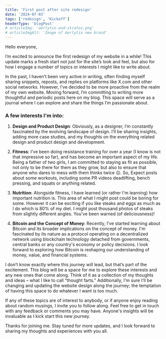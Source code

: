 ```yaml
---
title: 'First post after site redesign'
date: '2024-07-03'
tags: ['redesign', 'Kickoff']
headerType: 'blogPost'
# articleImg: 'aerlytix-and-stratos.png'
# articleImgAlt: 'Image of Aerlytix new brand'
---
```


Hello everyone,

I’m excited to announce the first redesign of my website in a while! This update marks a fresh start not just for the site’s look and feel, but also for how I engage a number of topics or interests I might like to write about.

In the past, I haven’t been very active in writing, often finding myself sharing snippets, reposts, and replies on platforms like X.com and other social networks. However, I’ve decided to be more proactive from the realm of my own website. Moving forward, I’m committing to writing more thoughtful and periodic posts here on my blog. This space will serve as a journal where I can explore and share the things I’m passionate about.

### A few interests I'm into:

1. **Design and Product Design**: Obviously, as a designer, I’m constantly fascinated by the evolving landscape of design. I’ll be sharing insights, adding more case studies, and my thoughts on the everything related design and product design and development.

2. **Fitness**: I've been doing resistance training for over a year (I know is not that impressive so far), and has become an important aspect of my life. Being a father of two girls, I am committed to staying as fit as possible, not only to be there for them as they grow, but also to ensure that anyone who dares to mess with them thinks twice 😉. So, Expect posts about some workouts, including some PR videos deadlifting, bench pressing, and squats or anything related.

3. **Nutrition**: Alongside fitness, I have learned (or rather I'm learning) how important nutrition is. This area of what I might post could be boring for some. However it can be exciting if you like steaks and eggs as much as I do which is 80% of my diet. I might post  thousand photos of steaks from slightly different angles. You've been warned (of deliciousness)! 

4. **Bitcoin and the Concept of Money**: Recently, I’ve started learning about Bitcoin and its broader implications on the concept of money. I'm fascinated by its nature as a protocol operating on a decentralized network using blockchain technology detached from governments, central banks or any country's economy or policy decisions. I look forward to exploring how Bitcoin is reshaping our understanding of money, value, and financial systems.

I don’t know exactly where this journey will lead, but that’s part of the excitement. This blog will be a space for me to explore these interests and any new ones that come along. Think of it as a collection of my thoughts and ideas – what I like to call “thought farts.” Additionally, I'm sure I'll be changing and updating the website design along the journey; the temptation of having this space to do whatever I want is too much.

If any of these topics are of interest to anybody, or if anyone enjoy reading about random musings, I invite you to follow along. Feel free to get in touch with any feedback or comments you may have. Anyone's insights will be invaluable as I kick start this new journey.

Thanks for joining me. Stay tuned for more updates, and I look forward to sharing my thoughts and experiences with you all.

